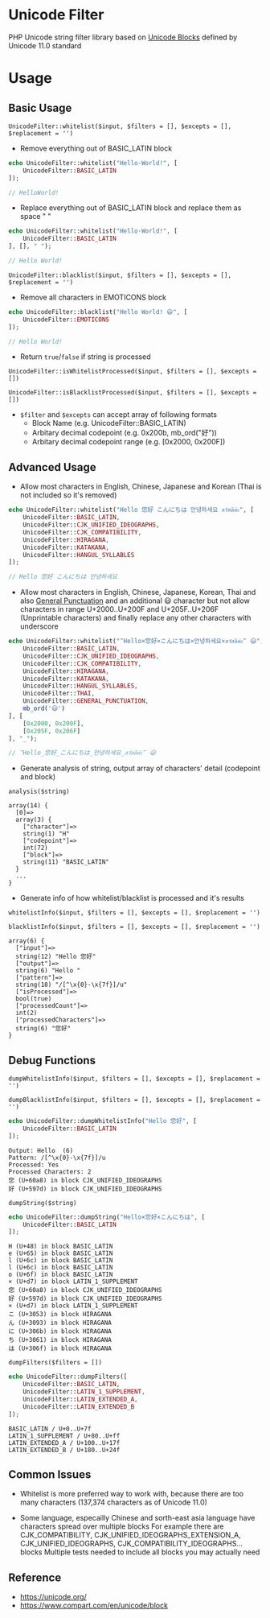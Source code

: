 # Unicode Filter
PHP Unicode string filter library based on [Unicode Blocks](http://ftp.unicode.org/Public/UNIDATA/Blocks.txt) defined by Unicode 11.0 standard

# Usage

## Basic Usage

`UnicodeFilter::whitelist($input, $filters = [], $excepts = [], $replacement = '')`

- Remove everything out of BASIC_LATIN block
```php
echo UnicodeFilter::whitelist("Hello·World!", [
    UnicodeFilter::BASIC_LATIN
]);

// HelloWorld! 
```

- Replace everything out of BASIC_LATIN block and replace them as space " "
```php
echo UnicodeFilter::whitelist("Hello·World!", [
    UnicodeFilter::BASIC_LATIN
], [], " ");

// Hello World! 
```

`UnicodeFilter::blacklist($input, $filters = [], $excepts = [], $replacement = '')`

- Remove all characters in EMOTICONS block
```php
echo UnicodeFilter::blacklist("Hello World! 😃", [
    UnicodeFilter::EMOTICONS
]);

// Hello World! 
```

- Return `true`/`false` if string is processed

`UnicodeFilter::isWhitelistProcessed($input, $filters = [], $excepts = [])`

`UnicodeFilter::isBlacklistProcessed($input, $filters = [], $excepts = [])`

- `$filter` and `$excepts` can accept array of following formats
  - Block Name (e.g. UnicodeFilter::BASIC_LATIN)
  - Arbitary decimal codepoint (e.g. 0x200b, mb_ord("好"))
  - Arbitary decimal codepoint range (e.g. [0x2000, 0x200F])

## Advanced Usage

- Allow most characters in English, Chinese, Japanese and Korean (Thai is not included so it's removed) 
```php
echo UnicodeFilter::whitelist("Hello 您好 こんにちは 안녕하세요 สวัสดีค่ะ", [
    UnicodeFilter::BASIC_LATIN,
    UnicodeFilter::CJK_UNIFIED_IDEOGRAPHS,
    UnicodeFilter::CJK_COMPATIBILITY,
    UnicodeFilter::HIRAGANA,
    UnicodeFilter::KATAKANA,
    UnicodeFilter::HANGUL_SYLLABLES
]);

// Hello 您好 こんにちは 안녕하세요
```

- Allow most characters in English, Chinese, Japanese, Korean, Thai and also [General Punctuation](https://www.compart.com/en/unicode/block/U+2000) 
    and an additional 😃 character
    but not allow characters in range U+2000..U+200F and U+205F..U+206F (Unprintable characters)
    and finally replace any other characters with underscore
```php
echo UnicodeFilter::whitelist("‷Hello×您好×こんにちは×안녕하세요×สวัสดีค่ะ‴ 😃", [
    UnicodeFilter::BASIC_LATIN,
    UnicodeFilter::CJK_UNIFIED_IDEOGRAPHS,
    UnicodeFilter::CJK_COMPATIBILITY,
    UnicodeFilter::HIRAGANA,
    UnicodeFilter::KATAKANA,
    UnicodeFilter::HANGUL_SYLLABLES,
    UnicodeFilter::THAI,
    UnicodeFilter::GENERAL_PUNCTUATION,
    mb_ord('😃')
], [
    [0x2000, 0x200F],
    [0x205F, 0x206F]
], "_");

// ‷Hello_您好_こんにちは_안녕하세요_สวัสดีค่ะ‴ 😃
```

- Generate analysis of string, output array of characters' detail (codepoint and block)

`analysis($string)`

```
array(14) {
  [0]=>
  array(3) {
    ["character"]=>
    string(1) "H"
    ["codepoint"]=>
    int(72)
    ["block"]=>
    string(11) "BASIC_LATIN"
  }
  ...
}
```

- Generate info of how whitelist/blacklist is processed and it's results

`whitelistInfo($input, $filters = [], $excepts = [], $replacement = '')`

`blacklistInfo($input, $filters = [], $excepts = [], $replacement = '')`

```
array(6) {
  ["input"]=>
  string(12) "Hello 您好"
  ["output"]=>
  string(6) "Hello "
  ["pattern"]=>
  string(18) "/[^\x{0}-\x{7f}]/u"
  ["isProcessed"]=>
  bool(true)
  ["processedCount"]=>
  int(2)
  ["processedCharacters"]=>
  string(6) "您好"
}
```

## Debug Functions

`dumpWhitelistInfo($input, $filters = [], $excepts = [], $replacement = '')`

`dumpBlacklistInfo($input, $filters = [], $excepts = [], $replacement = '')`

```php
echo UnicodeFilter::dumpWhitelistInfo("Hello 您好", [
    UnicodeFilter::BASIC_LATIN
]);
```

```Input:  Hello 您好 (8)
Output: Hello  (6)
Pattern: /[^\x{0}-\x{7f}]/u
Processed: Yes
Processed Characters: 2
您 (U+60a8) in block CJK_UNIFIED_IDEOGRAPHS
好 (U+597d) in block CJK_UNIFIED_IDEOGRAPHS
```

`dumpString($string)`

```php
echo UnicodeFilter::dumpString("Hello×您好×こんにちは", [
    UnicodeFilter::BASIC_LATIN
]);
```

```
H (U+48) in block BASIC_LATIN
e (U+65) in block BASIC_LATIN
l (U+6c) in block BASIC_LATIN
l (U+6c) in block BASIC_LATIN
o (U+6f) in block BASIC_LATIN
× (U+d7) in block LATIN_1_SUPPLEMENT
您 (U+60a8) in block CJK_UNIFIED_IDEOGRAPHS
好 (U+597d) in block CJK_UNIFIED_IDEOGRAPHS
× (U+d7) in block LATIN_1_SUPPLEMENT
こ (U+3053) in block HIRAGANA
ん (U+3093) in block HIRAGANA
に (U+306b) in block HIRAGANA
ち (U+3061) in block HIRAGANA
は (U+306f) in block HIRAGANA
```

`dumpFilters($filters = [])`

```php
echo UnicodeFilter::dumpFilters([
    UnicodeFilter::BASIC_LATIN,
    UnicodeFilter::LATIN_1_SUPPLEMENT,
    UnicodeFilter::LATIN_EXTENDED_A,
    UnicodeFilter::LATIN_EXTENDED_B
]);
```

```
BASIC_LATIN / U+0..U+7f
LATIN_1_SUPPLEMENT / U+80..U+ff
LATIN_EXTENDED_A / U+100..U+17f
LATIN_EXTENDED_B / U+180..U+24f
```

## Common Issues

- Whitelist is more preferred way to work with, because there are too many characters (137,374 characters as of Unicode 11.0)

- Some language, especailly Chinese and sorth-east asia language have characters spread over multiple blocks
  For example there are CJK_COMPATIBILITY, CJK_UNIFIED_IDEOGRAPHS_EXTENSION_A, CJK_UNIFIED_IDEOGRAPHS, CJK_COMPATIBILITY_IDEOGRAPHS... blocks
  Multiple tests needed to include all blocks you may actually need
  

## Reference

- https://unicode.org/
- https://www.compart.com/en/unicode/block
